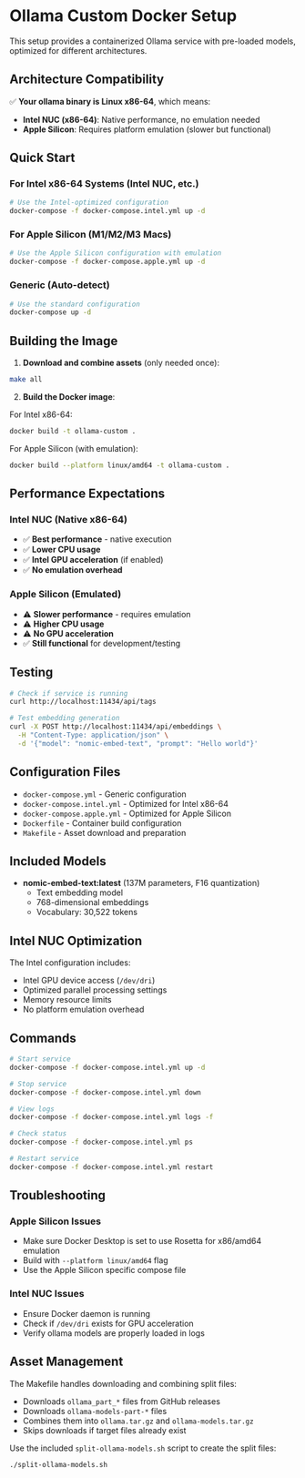  # Ollama Custom Docker Setup

This setup provides a containerized Ollama service with pre-loaded models, optimized for different architectures.

## Architecture Compatibility

✅ **Your ollama binary is Linux x86-64**, which means:
- **Intel NUC (x86-64)**: Native performance, no emulation needed
- **Apple Silicon**: Requires platform emulation (slower but functional)

## Quick Start

### For Intel x86-64 Systems (Intel NUC, etc.)
```bash
# Use the Intel-optimized configuration
docker-compose -f docker-compose.intel.yml up -d
```

### For Apple Silicon (M1/M2/M3 Macs)
```bash
# Use the Apple Silicon configuration with emulation
docker-compose -f docker-compose.apple.yml up -d
```

### Generic (Auto-detect)
```bash
# Use the standard configuration
docker-compose up -d
```

## Building the Image

1. **Download and combine assets** (only needed once):
```bash
make all
```

2. **Build the Docker image**:

For Intel x86-64:
```bash
docker build -t ollama-custom .
```

For Apple Silicon (with emulation):
```bash
docker build --platform linux/amd64 -t ollama-custom .
```

## Performance Expectations

### Intel NUC (Native x86-64)
- ✅ **Best performance** - native execution
- ✅ **Lower CPU usage**
- ✅ **Intel GPU acceleration** (if enabled)
- ✅ **No emulation overhead**

### Apple Silicon (Emulated)
- ⚠️ **Slower performance** - requires emulation
- ⚠️ **Higher CPU usage**
- ⚠️ **No GPU acceleration**
- ✅ **Still functional** for development/testing

## Testing

```bash
# Check if service is running
curl http://localhost:11434/api/tags

# Test embedding generation
curl -X POST http://localhost:11434/api/embeddings \
  -H "Content-Type: application/json" \
  -d '{"model": "nomic-embed-text", "prompt": "Hello world"}'
```

## Configuration Files

- `docker-compose.yml` - Generic configuration
- `docker-compose.intel.yml` - Optimized for Intel x86-64
- `docker-compose.apple.yml` - Optimized for Apple Silicon
- `Dockerfile` - Container build configuration
- `Makefile` - Asset download and preparation

## Included Models

- **nomic-embed-text:latest** (137M parameters, F16 quantization)
  - Text embedding model
  - 768-dimensional embeddings
  - Vocabulary: 30,522 tokens

## Intel NUC Optimization

The Intel configuration includes:
- Intel GPU device access (`/dev/dri`)
- Optimized parallel processing settings
- Memory resource limits
- No platform emulation overhead

## Commands

```bash
# Start service
docker-compose -f docker-compose.intel.yml up -d

# Stop service
docker-compose -f docker-compose.intel.yml down

# View logs
docker-compose -f docker-compose.intel.yml logs -f

# Check status
docker-compose -f docker-compose.intel.yml ps

# Restart service
docker-compose -f docker-compose.intel.yml restart
```

## Troubleshooting

### Apple Silicon Issues
- Make sure Docker Desktop is set to use Rosetta for x86/amd64 emulation
- Build with `--platform linux/amd64` flag
- Use the Apple Silicon specific compose file

### Intel NUC Issues
- Ensure Docker daemon is running
- Check if `/dev/dri` exists for GPU acceleration
- Verify ollama models are properly loaded in logs

## Asset Management

The Makefile handles downloading and combining split files:
- Downloads `ollama_part_*` files from GitHub releases
- Downloads `ollama-models-part-*` files
- Combines them into `ollama.tar.gz` and `ollama-models.tar.gz`
- Skips downloads if target files already exist

Use the included `split-ollama-models.sh` script to create the split files:
```bash
./split-ollama-models.sh
``` 
